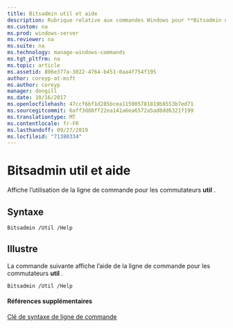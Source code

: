 ```yaml
---
title: Bitsadmin util et aide
description: Rubrique relative aux commandes Windows pour **Bitsadmin util et Help** -affiche l’utilisation de la ligne de commande pour les commutateurs **util** .
ms.custom: na
ms.prod: windows-server
ms.reviewer: na
ms.suite: na
ms.technology: manage-windows-commands
ms.tgt_pltfrm: na
ms.topic: article
ms.assetid: 806e377a-3022-4764-b451-0aa4f754f195
author: coreyp-at-msft
ms.author: coreyp
manager: dongill
ms.date: 10/16/2017
ms.openlocfilehash: 47ccf6bf1d285bcea115905781819b8553b7ed71
ms.sourcegitcommit: 6aff3d88ff22ea141a6ea6572a5ad8dd6321f199
ms.translationtype: MT
ms.contentlocale: fr-FR
ms.lasthandoff: 09/27/2019
ms.locfileid: "71380334"
---
```

# <a name="bitsadmin-util-and-help"></a>Bitsadmin util et aide



Affiche l’utilisation de la ligne de commande pour les commutateurs **util** .

## <a name="syntax"></a>Syntaxe

```
Bitsadmin /Util /Help 
```

## <a name="BKMK_examples"></a>Illustre

La commande suivante affiche l’aide de la ligne de commande pour les commutateurs **util** .
```
Bitsadmin /Util /Help
```

#### <a name="additional-references"></a>Références supplémentaires

[Clé de syntaxe de ligne de commande](command-line-syntax-key.md)